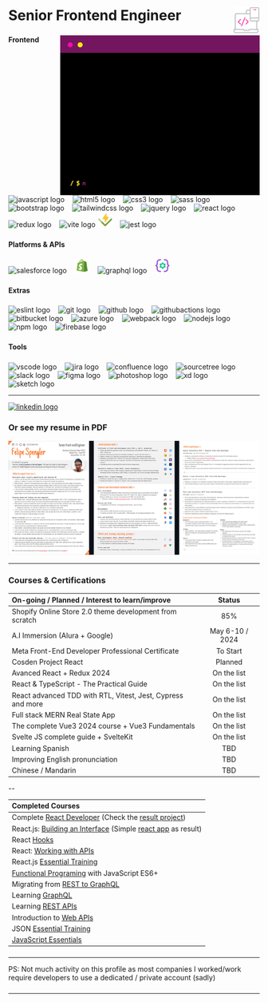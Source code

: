 <h1 align="left">Senior Frontend Engineer <img align="right" width="53" height="53" src="/coding-new.svg" alt=""/> </h1>

###

<img align="right" width="400" height="320" src="/terminal-400px-opt.gif" />

###

<h4 align="left">Frontend</h4>

###

<div align="left">
  <img src="https://skillicons.dev/icons?i=js" height="30" title="JavaScript" alt="javascript logo" />
  &nbsp;&nbsp;
  <img src="https://skillicons.dev/icons?i=html" height="30" alt="html5 logo" title="HTML5"  />
  &nbsp;&nbsp;
  <img src="https://skillicons.dev/icons?i=css" height="30" alt="css3 logo" title="CSS3"  />
  &nbsp;&nbsp;
  <img src="https://skillicons.dev/icons?i=sass" height="30" alt="sass logo" title="Sass"  />
  &nbsp;&nbsp;
  <img src="https://skillicons.dev/icons?i=bootstrap" height="30" alt="bootstrap logo" title="Bootstrap" />
  &nbsp;&nbsp;
  <img src="https://skillicons.dev/icons?i=tailwind" height="30" alt="tailwindcss logo" title="Tailwind CSS"  />
  &nbsp;&nbsp;
  <img src="https://cdn.simpleicons.org/jquery/0769AD" height="30" alt="jquery logo" title="jQuery"  />
  &nbsp;&nbsp;
  <img src="https://cdn.jsdelivr.net/gh/devicons/devicon/icons/react/react-original.svg" height="30" alt="react logo" title="React" />
  &nbsp;&nbsp;
  <img src="https://cdn.simpleicons.org/redux/764ABC" height="30" alt="redux logo" title="Redux Toolkit" />
  &nbsp;&nbsp;
  <img src="https://skillicons.dev/icons?i=vite" height="30" alt="vite logo" title="Vite"  />
  <img src="/vitest-logo.svg" height="30" alt="vite logo" title="Vitest"  />
  &nbsp;&nbsp;
  <img src="https://cdn.jsdelivr.net/gh/devicons/devicon/icons/jest/jest-plain.svg" height="30" alt="jest logo" title="Jest"  />
</div>

###

<h4 align="left">Platforms & APIs</h4>

<div align="left">
  <img src="https://cdn.jsdelivr.net/gh/devicons/devicon/icons/salesforce/salesforce-original.svg" height="30" alt="salesforce logo" title="Salesforce Commerce Cloud" />
  &nbsp;&nbsp;
  <img src="/shopify-icon.svg" height="30" alt="shopify logo" title="Shopify" />
  &nbsp;&nbsp;
  <img src="https://cdn.jsdelivr.net/gh/devicons/devicon/icons/graphql/graphql-plain.svg" height="30" alt="graphql logo" title="GrapQL" />
  &nbsp;&nbsp;
  <img src="/rest-api.svg" height="30" alt="Rest API logo" title="Rest API" />
</div>

###

<h4 align="left">Extras</h4>

###

<div align="left">
  <img src="https://cdn.jsdelivr.net/gh/devicons/devicon/icons/eslint/eslint-original.svg" height="30" alt="eslint logo" title="ESLint"  />
  &nbsp;&nbsp;
  <img src="https://cdn.jsdelivr.net/gh/devicons/devicon/icons/git/git-original.svg" height="30" alt="git logo" title="Git" />
  &nbsp;&nbsp;
  <img src="https://skillicons.dev/icons?i=github" height="30" alt="github logo" title="GitHub" />
  &nbsp;&nbsp;
  <img src="https://cdn.simpleicons.org/githubactions/2088FF" height="30" alt="githubactions logo" title="GitHub Actions" />
  &nbsp;&nbsp;
  <img src="https://cdn.jsdelivr.net/gh/devicons/devicon/icons/bitbucket/bitbucket-original.svg" height="30" alt="bitbucket logo" title="Bitbucket" />
  &nbsp;&nbsp;
  <img src="https://skillicons.dev/icons?i=azure" height="30" alt="azure logo" title="Azure"  />
  &nbsp;&nbsp;
  <img src="https://cdn.jsdelivr.net/gh/devicons/devicon/icons/webpack/webpack-original.svg" height="30" alt="webpack logo" title="Webpack" />
  &nbsp;&nbsp;
  <img src="https://cdn.jsdelivr.net/gh/devicons/devicon/icons/nodejs/nodejs-original.svg" height="30" alt="nodejs logo" title="NodeJS" />
  &nbsp;&nbsp;
  <img src="https://cdn.jsdelivr.net/gh/devicons/devicon/icons/npm/npm-original-wordmark.svg" height="30" alt="npm logo" title="NPM" />
  &nbsp;&nbsp;
  <img src="https://skillicons.dev/icons?i=firebase" height="30" alt="firebase logo" title="Firebase" />
</div>

###

<h4 align="left">Tools</h4>

###

<div align="left">
  <img src="https://cdn.jsdelivr.net/gh/devicons/devicon/icons/vscode/vscode-original.svg" height="30" alt="vscode logo" title="VS Code" />
  &nbsp;&nbsp;
  <img src="https://cdn.jsdelivr.net/gh/devicons/devicon/icons/jira/jira-original.svg" height="30" alt="jira logo" title="Jira" />
  &nbsp;&nbsp;
  <img src="https://cdn.jsdelivr.net/gh/devicons/devicon/icons/confluence/confluence-original.svg" height="30" alt="confluence logo" title="Confluence" />
  &nbsp;&nbsp;
  <img src="https://cdn.jsdelivr.net/gh/devicons/devicon/icons/sourcetree/sourcetree-original.svg" height="30" alt="sourcetree logo" title="SourceTree" />
  &nbsp;&nbsp;
  <img src="https://cdn.jsdelivr.net/gh/devicons/devicon/icons/slack/slack-original.svg" height="30" alt="slack logo" title="Slack" />
  &nbsp;&nbsp;
  <img src="https://cdn.jsdelivr.net/gh/devicons/devicon/icons/figma/figma-original.svg" height="30" alt="figma logo" title="Figma" />
  &nbsp;&nbsp;
  <img src="https://cdn.simpleicons.org/adobephotoshop/31A8FF" height="30" alt="photoshop logo" title="Photoshop" />
  &nbsp;&nbsp;
  <img src="https://skillicons.dev/icons?i=xd" height="30" alt="xd logo" title="Adobe XD" />
  &nbsp;&nbsp;
  <img src="https://cdn.jsdelivr.net/gh/devicons/devicon/icons/sketch/sketch-original.svg" height="30" alt="sketch logo" title="Sketch" />
</div>

-----

<div>
  <a href="https://www.linkedin.com/in/fleps/" target="_blank" title="LinkedIn Profile Page">
    <img
      src="https://img.shields.io/static/v1?message=LinkedIn&logo=linkedin&label=&color=0077B5&logoColor=white&labelColor=&style=for-the-badge"
      height="30" alt="linkedin logo" />
  </a>
</div>

### Or see my resume in PDF

<div>
  <a href="https://www.canva.com/design/DAGDhQUobl4/7dtEcSk-CTyqbK2T-bvvKg/view" target="_blank" title="See Resume in PDF">
    <img src="/resume_thumbnail.png" alt="resume preview image" />
  </a>
</div>

---

<h3>Courses & Certifications</h3>

| On-going / Planned / Interest to learn/improve | Status |
| :-- | :--: |
| Shopify Online Store 2.0 theme development from scratch | 85% |
| A.I Immersion (Alura + Google)| May 6-10 / 2024 |
| Meta Front-End Developer Professional Certificate | To Start | 
| Cosden Project React | Planned |
| Avanced React + Redux 2024 | On the list |
| React & TypeScript - The Practical Guide | On the list |
| React advanced TDD with RTL, Vitest, Jest, Cypress and more | On the list |
| Full stack MERN Real State App | On the list |
| The complete Vue3 2024 course + Vue3 Fundamentals | On the list |
| Svelte JS complete guide + SvelteKit | On the list |
| Learning Spanish | TBD | 
| Improving English pronunciation | TBD |
| Chinese / Mandarin | TBD |

--



| Completed Courses |
|:--|
| Complete [React Developer](http://ude.my/UC-b4b776e8-1ca2-4e21-9a8f-db29a3a4de01) (Check the [result project](https://github.com/fleps/clothing-store/tree/releases)) |
| React.js: [Building an Interface](https://www.linkedin.com/learning/certificates/68b9ee6a3a84f12b8673c8ee90e3161cb19fea8e073b56a9e2c973ed4b56b67d?lipi=urn%3Ali%3Apage%3Ad_flagship3_profile_view_base%3BE%2BcPypO6Rzi6U4bMepsIew%3D%3D) (Simple [react app](https://github.com/fleps/appointment-app) as result) |
| React [Hooks](https://www.linkedin.com/learning/certificates/dc9ac38bd4f0ea6cc3c72b51b5d041cca22f8e056bbcec52ded4bfca23caf9db)|
| React: [Working with APIs](https://www.linkedin.com/learning/certificates/17c0513103f750483bddbf55ba27fde37be09c36143b560466109062b55672b6?lipi=urn%3Ali%3Apage%3Ad_flagship3_profile_view_base_certifications_details%3BCU%2BP6EZxQTCER7VjGd5pBw%3D%3D) |
| React.js [Essential Training](https://www.linkedin.com/learning/react-js-essential-training-14836121?contextUrn=urn%3Ali%3AlyndaLearningPath%3A593715e0498e9e9be7fb8506) |
| [Functional Programing](https://www.linkedin.com/learning/certificates/bfd9f2df8b30e378cdb145ec4c6d726f2869ddfd7281e59fdb32c4f51c19e144?lipi=urn:li:page:d_flagship3_profile_view_base_certifications_details;GiwgXcZsQ9KwpoOLXJ8hhw==) with JavaScript ES6+ |
| Migrating from [REST to GraphQL](https://www.linkedin.com/learning/certificates/ebe0a01c4a8f695ea0011b3e04d4acd215980f0d49939014e20bbc9832dc5a08?lipi=urn%3Ali%3Apage%3Ad_flagship3_profile_view_base_certifications_details%3BO8483%2F%2FdRveGGEKwr%2F3bDg%3D%3D) |
| Learning [GraphQL](https://www.linkedin.com/learning/certificates/d0ff626a7efe148fa62b8859219266c73ff9a4f1da4581bd6bc07a6c67f325cd?lipi=urn%3Ali%3Apage%3Ad_flagship3_profile_view_base_certifications_details%3B6Gj5TUwnT6aB2lI8AicwAQ%3D%3D) |
| Learning [REST APIs](https://www.linkedin.com/learning/certificates/eaaa74fe59c70a7ba9d51c7f4b570c8376bd8b30f6b1fa77a8ba26255ef42cf1?lipi=urn%3Ali%3Apage%3Ad_flagship3_profile_view_base_certifications_details%3B%2F0dnoJIDSqK3bcNnN2f5DA%3D%3D) |
| Introduction to [Web APIs](https://www.linkedin.com/learning/certificates/20412ea3fe13f63bf94ac23014c8bb2afa4b7678560ef532f788837872e163cb?lipi=urn%3Ali%3Apage%3Ad_flagship3_profile_view_base_certifications_details%3B2bx8c2WSSaKzKpRH5t6TUw%3D%3D) |
| JSON [Essential Training](https://www.linkedin.com/learning/certificates/e4d1767649cc978cfe764af4edb946490e51028d51169de1ab095d91bb0ef400?lipi=urn%3Ali%3Apage%3Ad_flagship3_profile_view_base%3BTNcFsGxRR%2Fm51DOcheOW6w%3D%3D) |
| [JavaScript Essentials](https://www.linkedin.com/learning/certificates/a4714f13ee1939efac4e8c8d98798ab781a7b277bac5d8948eec42686962df0d?lipi=urn%3Ali%3Apage%3Ad_flagship3_profile_view_base_certifications_details%3BvKUJMT1xQpaKZG51awBKkA%3D%3D) |

###
---

<div>
  PS: Not much activity on this profile as most companies I worked/work require developers to use a dedicated / private account (sadly)
</div>

###
---
